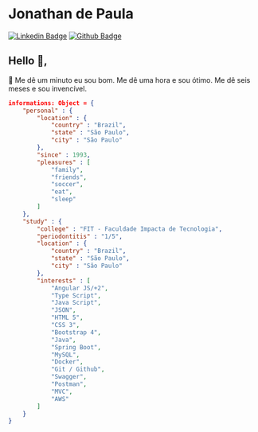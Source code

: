 # Jonathan de Paula
[![Linkedin Badge](https://img.shields.io/badge/-LinkedIn-blue?style=flat-square&logo=Linkedin&logoColor=white&link=https://www.linkedin.com/in/jonathan-dev-fullstack/)](https://www.linkedin.com/in/jonathan-dev-fullstack/)
[![Github Badge](https://img.shields.io/badge/-Github-000?style=flat-square&logo=Github&logoColor=white&link=https://github.com/Jonathan-eng-jur)](https://github.com/Jonathan-eng-jur)
## Hello 👋, 

:small_orange_diamond: Me dê um minuto eu sou bom. Me dê uma hora e sou ótimo. Me dê seis meses e sou invencível.

```json
informations: Object = {
    "personal" : {
        "location" : {
            "country" : "Brazil",
            "state" : "São Paulo",
            "city" : "São Paulo"
        },
        "since" : 1993,
        "pleasures" : [            
            "family",
            "friends",
            "soccer",
            "eat",
            "sleep"
        ] 
    },
    "study" : {
        "college" : "FIT - Faculdade Impacta de Tecnologia",
        "periodontitis" : "1/5",
        "location" : {
            "country" : "Brazil",
            "state" : "São Paulo",
            "city" : "São Paulo"
        },
        "interests" : [
            "Angular JS/+2",
            "Type Script",
            "Java Script",
            "JSON",
            "HTML 5",
            "CSS 3",
            "Bootstrap 4",
            "Java",
            "Spring Boot",
            "MySQL",
            "Docker",
            "Git / Github",
            "Swagger",
            "Postman",
            "MVC",
            "AWS"
        ]
    }
}
```
